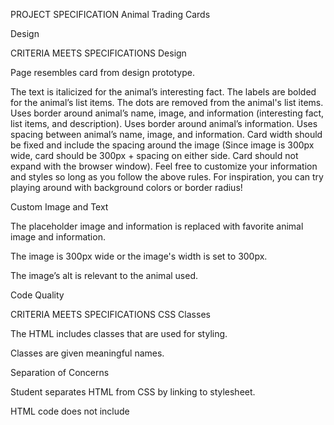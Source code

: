 PROJECT SPECIFICATION
Animal Trading Cards

Design

CRITERIA
MEETS SPECIFICATIONS
Design

Page resembles card from design prototype.

The text is italicized for the animal’s interesting fact.
The labels are bolded for the animal’s list items.
The dots are removed from the animal's list items.
Uses border around animal’s name, image, and information (interesting fact, list items, and description).
Uses border around animal’s information.
Uses spacing between animal’s name, image, and information.
Card width should be fixed and include the spacing around the image (Since image is 300px wide, card should be 300px + spacing on either side. Card should not expand with the browser window).
Feel free to customize your information and styles so long as you follow the above rules. For inspiration, you can try playing around with background colors or border radius!

Custom Image and Text

The placeholder image and information is replaced with favorite animal image and information.

The image is 300px wide or the image's width is set to 300px.

The image’s alt is relevant to the animal used.

Code Quality

CRITERIA
MEETS SPECIFICATIONS
CSS Classes

The HTML includes classes that are used for styling.

Classes are given meaningful names.

Separation of Concerns

Student separates HTML from CSS by linking to stylesheet.

HTML code does not include <style> elements or style attributes in the body.

Code Quality

Code is ready for review, meaning new lines and indentation are used for easy readability.

